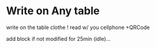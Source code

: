 # Write on Any table



write on the table clothe !
read w/ you cellphone +QRCode

add block if not modified for 25min (idle)...
